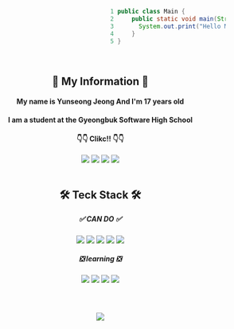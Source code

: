 ```java
                                      1 public class Main {
                                      2     public static void main(String[] args) {
                                      3       System.out.print("Hello My Github!")
                                      4     }
                                      5 }
```  
<br>

<div align="center">
  <h2>📜 My Information 📜</h2>
  <h4>My name is Yunseong Jeong And I'm 17 years old </h4>  
  <h4>I am a student at the Gyeongbuk Software High School</h4>
  <h4>👇👇 Clikc!! 👇👇</h4>
  <a href="https://www.instagram.com/its_yunseong" target="_blank"><img src="https://img.shields.io/badge/Instagram-E4405F?style=flat-square&logo=Instagram&logoColor=white" target="_blank"/></a>
  <a href="https://discord.com/users/839504073304440862" target="_blank"><img src="https://img.shields.io/badge/Discord-5865F2?style=flat-square&logo=Discord&logoColor=white" target="_blank"/></a>
  <a href="https://itsyunsung.notion.site/ff1faa4c751545c9afd1620d37b87142?v=fb52d2733834448ba3c657c814eabc60&pvs=4" target="_blank"><img src="https://img.shields.io/badge/Notion-000000?style=flat-square&logo=Notion&logoColor=white" target="_blank"/></a>
  <a href="https://github.com/Yunseong-kr" target="_blank"><img src="https://img.shields.io/badge/Github-181717?style=flat-square&logo=GitHub&logoColor=white" target="_blank"/></a>
</div>

<br>

<div align="center">
  <h2>🛠️ Teck Stack 🛠️</h2>
  <h5>✅ CAN DO ✅</h5>
    <img src="https://img.shields.io/badge/C-A8B9CC?style=flat-square&logo=C&logoColor=white"/>
    <img src="https://img.shields.io/badge/Python-3776AB?style=flat-square&logo=Python&logoColor=white"/>
    <img src="https://img.shields.io/badge/JAVA-F44336?style=flat-square&logo=OpenJDK&logoColor=white"/>
    <img src="https://img.shields.io/badge/html-E34F26?style=flat-square&logo=HTML5&logoColor=white"/>
    <img src="https://img.shields.io/badge/CSS-1572B6?style=flat-square&logo=CSS3&logoColor=white"/>
<br>
  <h5>❎ learning ❎</h5>
    <img src="https://img.shields.io/badge/C%23-239120?style=flat-square&logo=C Sharp&logoColor=white"/>
    <img src="https://img.shields.io/badge/Spring-6DB33F?style=flat-square&logo=spring&logoColor=white"/>
    <img src="https://img.shields.io/badge/MySQL-4479A1?style=flat-square&logo=mysql&logoColor=white"/>
    <img src="https://img.shields.io/badge/flask-000000?style=flat-square&logo=Flask&logoColor=white"/>
</div>

<br>
<h1></h1>

<div align="center">
    <img src="http://mazassumnida.wtf/api/v2/generate_badge?boj=jyerd333">
</div>

